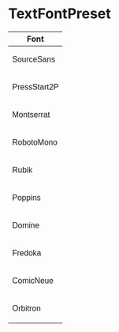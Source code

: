 # TextFontPreset

<style>
@import url('https://fonts.googleapis.com/css2?family=Comic+Neue&family=Domine&family=Fredoka&family=Montserrat&family=Orbitron&family=Poppins&family=Press+Start+2P&family=Roboto+Mono&family=Rubik&family=Source+Sans+Pro&display=swap');
</style>

| Font                                                                  |
| --------------------------------------------------------------------- |
| <p style="font-family: 'Source Sans Pro', sans-serif">SourceSans</p>  |
| <p style="font-family: 'Press Start 2P', sans-serif">PressStart2P</p> |
| <p style="font-family: 'Montserrat', sans-serif">Montserrat</p>       |
| <p style="font-family: 'Roboto Mono', sans-serif">RobotoMono</p>      |
| <p style="font-family: 'Rubik', sans-serif">Rubik</p>                 |
| <p style="font-family: 'Poppins', sans-serif">Poppins</p>             |
| <p style="font-family: 'Domine', sans-serif">Domine</p>               |
| <p style="font-family: 'Fredoka', sans-serif">Fredoka</p>             |
| <p style="font-family: 'Comic Neue', sans-serif">ComicNeue</p>        |
| <p style="font-family: 'Orbitron', sans-serif">Orbitron</p>           |
